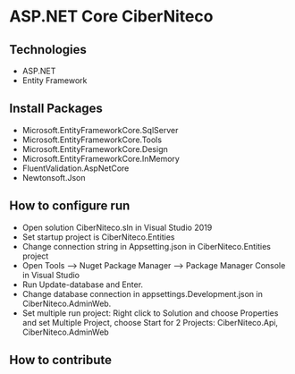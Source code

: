 # ASP.NET Core CiberNiteco
## Technologies
- ASP.NET
- Entity Framework
## Install Packages
- Microsoft.EntityFrameworkCore.SqlServer
- Microsoft.EntityFrameworkCore.Tools
- Microsoft.EntityFrameworkCore.Design
- Microsoft.EntityFrameworkCore.InMemory
- FluentValidation.AspNetCore
- Newtonsoft.Json
## How to configure run
- Open solution CiberNiteco.sln in Visual Studio 2019
- Set startup project is CiberNiteco.Entities
- Change connection string in Appsetting.json in CiberNiteco.Entities project
- Open Tools --> Nuget Package Manager --> Package Manager Console in Visual Studio
- Run Update-database and Enter.
- Change database connection in appsettings.Development.json in CiberNiteco.AdminWeb.
- Set multiple run project: Right click to Solution and choose Properties and set Multiple Project, choose Start for 2 Projects: CiberNiteco.Api, CiberNiteco.AdminWeb
## How to contribute
